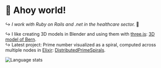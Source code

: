 # 👋 Ahoy world!
↪ _I work with Ruby on Rails and .net in the healthcare sector._ 💉</br>

↪ I like creating 3D models in Blender and using them with [three.js](https://threejs.org/): [3D model of Bern](https://oliolioli.github.io).</br>
↪ Latest project: Prime number visualized as a spiral, computed across multiple nodes in [Elixir](https://github.com/elixir-lang/elixir): [DistributedPrimeSpirals](https://github.com/Wii42/DistributedPrimeSpirals?tab=readme-ov-file#live-demo).

<img src="https://github-readme-stats.vercel.app/api/top-langs/?username=oliolioli&layout=compact&langs_count=8" alt="Language stats">

